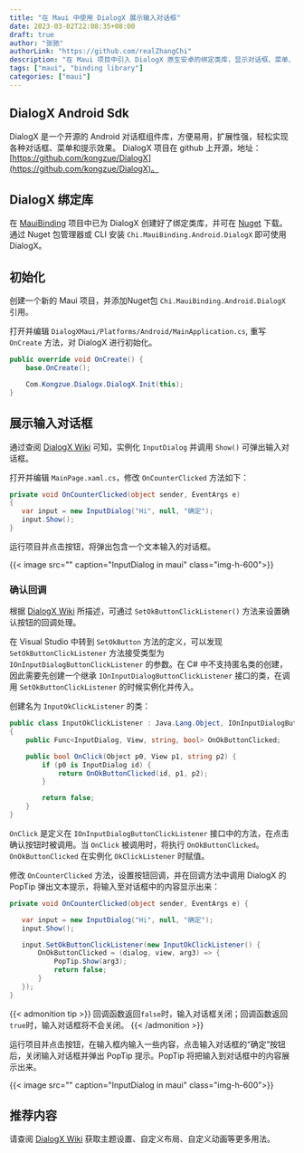 ```yaml
---
title: "在 Maui 中使用 DialogX 展示输入对话框"
date: 2023-03-02T22:08:35+08:00
draft: true
author: "张驰"
authorLink: "https://github.com/realZhangChi"
description: "在 Maui 项目中引入 DialogX 原生安卓的绑定类库，显示对话框、菜单、提示效果、输入框"
tags: ["maui", "binding library"]
categories: ["maui"]
---
```


## DialogX Android Sdk

DialogX 是一个开源的 Android 对话框组件库，方便易用，扩展性强，轻松实现各种对话框、菜单和提示效果。
DialogX 项目在 github 上开源，地址：[https://github.com/kongzue/DialogX](https://github.com/kongzue/DialogX)。

## DialogX 绑定库

在 [MauiBinding](https://github.com/realZhangChi/MauiBinding) 项目中已为 DialogX 创建好了绑定类库，并可在 [Nuget](https://www.nuget.org/packages/Chi.MauiBinding.Android.DialogX) 下载。通过 Nuget 包管理器或 CLI 安装 `Chi.MauiBinding.Android.DialogX` 即可使用 DialogX。

## 初始化

创建一个新的 Maui 项目，并添加Nuget包 `Chi.MauiBinding.Android.DialogX` 引用。

打开并编辑 `DialogXMaui/Platforms/Android/MainApplication.cs`, 重写 `OnCreate` 方法，对 DialogX 进行初始化。

``` csharp
public override void OnCreate() {
    base.OnCreate();

    Com.Kongzue.Dialogx.DialogX.Init(this);
}
```

## 展示输入对话框

通过查阅 [DialogX Wiki](https://github.com/kongzue/DialogX/wiki/%E5%9F%BA%E7%A1%80%E5%AF%B9%E8%AF%9D%E6%A1%86-MessageDialog-%E5%92%8C-%E8%BE%93%E5%85%A5%E5%AF%B9%E8%AF%9D%E6%A1%86-InputDialog) 可知，实例化 `InputDialog` 并调用 `Show()` 可弹出输入对话框。

打开并编辑 `MainPage.xaml.cs`，修改 `OnCounterClicked` 方法如下：

``` csharp
private void OnCounterClicked(object sender, EventArgs e)
{
   var input = new InputDialog("Hi", null, "确定");
   input.Show();
}
```

运行项目并点击按钮，将弹出包含一个文本输入的对话框。

{{< image src="" caption="InputDialog in maui" class="img-h-600">}}

### 确认回调

根据 [DialogX Wiki](https://github.com/kongzue/DialogX/wiki/%E5%9F%BA%E7%A1%80%E5%AF%B9%E8%AF%9D%E6%A1%86-MessageDialog-%E5%92%8C-%E8%BE%93%E5%85%A5%E5%AF%B9%E8%AF%9D%E6%A1%86-InputDialog#%E6%8C%89%E9%92%AE%E7%82%B9%E5%87%BB%E5%9B%9E%E8%B0%83) 所描述，可通过 `SetOkButtonClickListener()` 方法来设置确认按钮的回调处理。

在 Visual Studio 中转到 `SetOkButton` 方法的定义，可以发现 `SetOkButtonClickListener` 方法接受类型为 `IOnInputDialogButtonClickListener` 的参数。在 C# 中不支持匿名类的创建，因此需要先创建一个继承 `IOnInputDialogButtonClickListener` 接口的类，在调用 `SetOkButtonClickListener` 的时候实例化并传入。

创建名为 `InputOkClickListener` 的类：

``` csharp
public class InputOkClickListener : Java.Lang.Object, IOnInputDialogButtonClickListener
{
    public Func<InputDialog, View, string, bool> OnOkButtonClicked;

    public bool OnClick(Object p0, View p1, string p2) {
        if (p0 is InputDialog id) {
            return OnOkButtonClicked(id, p1, p2);
        }

        return false;
    }
}
```

`OnClick` 是定义在 `IOnInputDialogButtonClickListener` 接口中的方法，在点击确认按钮时被调用。当 `OnClick` 被调用时，将执行 `OnOkButtonClicked`。`OnOkButtonClicked` 在实例化 `OkClickListener` 时赋值。

修改 `OnCounterClicked` 方法，设置按钮回调，并在回调方法中调用 DialogX 的 PopTip 弹出文本提示，将输入至对话框中的内容显示出来：

``` csharp
private void OnCounterClicked(object sender, EventArgs e) {

   var input = new InputDialog("Hi", null, "确定");
   input.Show();

   input.SetOkButtonClickListener(new InputOkClickListener() {
       OnOkButtonClicked = (dialog, view, arg3) => {
           PopTip.Show(arg3);
           return false;
       }
   });
}
```

{{< admonition tip >}}
回调函数返回`false`时，输入对话框关闭；回调函数返回`true`时，输入对话框将不会关闭。
{{< /admonition >}}

运行项目并点击按钮，在输入框内输入一些内容，点击输入对话框的“确定”按钮后，关闭输入对话框并弹出 PopTip 提示。PopTip 将把输入到对话框中的内容展示出来。

{{< image src="" caption="InputDialog in maui" class="img-h-600">}}

## 推荐内容

请查阅 [DialogX Wiki](https://github.com/kongzue/DialogX/wiki/%E5%9F%BA%E7%A1%80%E5%AF%B9%E8%AF%9D%E6%A1%86-MessageDialog-%E5%92%8C-%E8%BE%93%E5%85%A5%E5%AF%B9%E8%AF%9D%E6%A1%86-InputDialog) 获取主题设置、自定义布局、自定义动画等更多用法。
